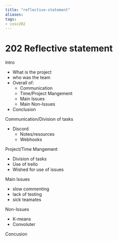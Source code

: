 ```yaml
---
title: "reflective-statement"
aliases: 
tags: 
- cosc202
---
```


# 202 Reflective statement

Intro
- What is the project
- who was the team
- Overall of:
	- Communication
	- Time/Project Mangement
	- Main Issues
	- Main Non-Issues
- Conclusion

Communication/Division of tasks
- Discord
	- Notes/resources
	- Webhooks

Project/Time Mangement
- Division of tasks
- Use of trello
- Wished for use of issues

Main Issues
- slow commenting
- lack of testing
- sick teamates

Non-Issues
- K-means
- Convoluter

Concusion
